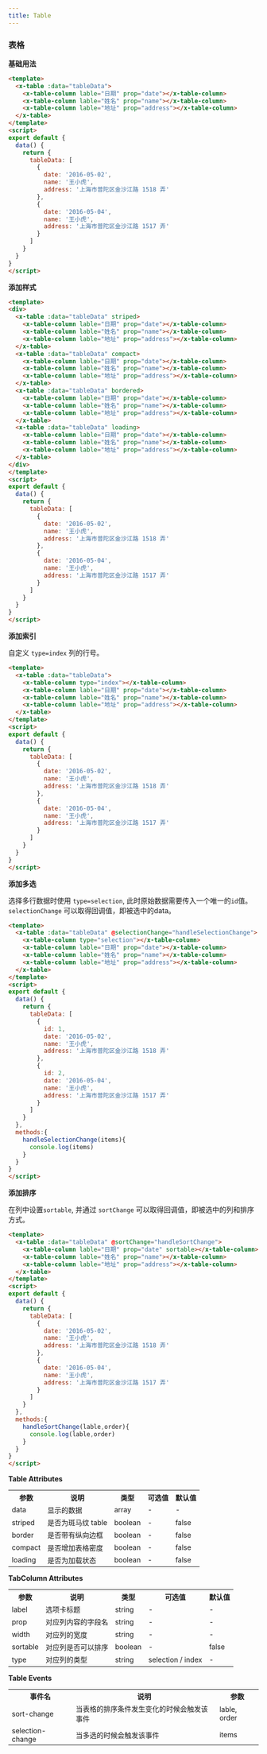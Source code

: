 ```yaml
---
title: Table
---
```

### 表格
**基础用法**

<ClientOnly>
  <table-demo-1></table-demo-1>
</ClientOnly>

``` html
<template>
  <x-table :data="tableData">
    <x-table-column lable="日期" prop="date"></x-table-column>
    <x-table-column lable="姓名" prop="name"></x-table-column>
    <x-table-column lable="地址" prop="address"></x-table-column>
  </x-table>
</template>
<script>
export default {
  data() {
    return {
      tableData: [
        {
          date: '2016-05-02',
          name: '王小虎',
          address: '上海市普陀区金沙江路 1518 弄'
        },
        {
          date: '2016-05-04',
          name: '王小虎',
          address: '上海市普陀区金沙江路 1517 弄'
        }
      ]
    }
  }
}
</script>
```
**添加样式**

<ClientOnly>
  <table-demo-2></table-demo-2>
</ClientOnly>

``` html
<template>
<div>
  <x-table :data="tableData" striped>
    <x-table-column lable="日期" prop="date"></x-table-column>
    <x-table-column lable="姓名" prop="name"></x-table-column>
    <x-table-column lable="地址" prop="address"></x-table-column>
  </x-table>
  <x-table :data="tableData" compact>
    <x-table-column lable="日期" prop="date"></x-table-column>
    <x-table-column lable="姓名" prop="name"></x-table-column>
    <x-table-column lable="地址" prop="address"></x-table-column>
  </x-table>
  <x-table :data="tableData" bordered>
    <x-table-column lable="日期" prop="date"></x-table-column>
    <x-table-column lable="姓名" prop="name"></x-table-column>
    <x-table-column lable="地址" prop="address"></x-table-column>
  </x-table>
  <x-table :data="tableData" loading>
    <x-table-column lable="日期" prop="date"></x-table-column>
    <x-table-column lable="姓名" prop="name"></x-table-column>
    <x-table-column lable="地址" prop="address"></x-table-column>
  </x-table>
</div>
</template>
<script>
export default {
  data() {
    return {
      tableData: [
        {
          date: '2016-05-02',
          name: '王小虎',
          address: '上海市普陀区金沙江路 1518 弄'
        },
        {
          date: '2016-05-04',
          name: '王小虎',
          address: '上海市普陀区金沙江路 1517 弄'
        }
      ]
    }
  }
}
</script>
```

**添加索引**

自定义 ```type=index``` 列的行号。


<ClientOnly>
  <table-demo-3></table-demo-3>
</ClientOnly>


``` html
<template>
  <x-table :data="tableData">
    <x-table-column type="index"></x-table-column>
    <x-table-column lable="日期" prop="date"></x-table-column>
    <x-table-column lable="姓名" prop="name"></x-table-column>
    <x-table-column lable="地址" prop="address"></x-table-column>
  </x-table>
</template>
<script>
export default {
  data() {
    return {
      tableData: [
        {
          date: '2016-05-02',
          name: '王小虎',
          address: '上海市普陀区金沙江路 1518 弄'
        },
        {
          date: '2016-05-04',
          name: '王小虎',
          address: '上海市普陀区金沙江路 1517 弄'
        }
      ]
    }
  }
}
</script>
```
**添加多选**

选择多行数据时使用 ```type=selection```, 此时原始数据需要传入一个唯一的```id```值。```selectionChange``` 可以取得回调值，即被选中的data。

<ClientOnly>
  <table-demo-4></table-demo-4>
</ClientOnly>

``` html
<template>
  <x-table :data="tableData" @selectionChange="handleSelectionChange">
    <x-table-column type="selection"></x-table-column>
    <x-table-column lable="日期" prop="date"></x-table-column>
    <x-table-column lable="姓名" prop="name"></x-table-column>
    <x-table-column lable="地址" prop="address"></x-table-column>
  </x-table>
</template>
<script>
export default {
  data() {
    return {
      tableData: [
        {
          id: 1,
          date: '2016-05-02',
          name: '王小虎',
          address: '上海市普陀区金沙江路 1518 弄'
        },
        {
          id: 2,
          date: '2016-05-04',
          name: '王小虎',
          address: '上海市普陀区金沙江路 1517 弄'
        }
      ]
    }
  },
  methods:{
    handleSelectionChange(items){
      console.log(items)
    }
  }
}
</script>
```

**添加排序**

在列中设置```sortable```, 并通过 ```sortChange``` 可以取得回调值，即被选中的列和排序方式。

<ClientOnly>
  <table-demo-5></table-demo-5>
</ClientOnly>

``` html
<template>
  <x-table :data="tableData" @sortChange="handleSortChange">
    <x-table-column lable="日期" prop="date" sortable></x-table-column>
    <x-table-column lable="姓名" prop="name"></x-table-column>
    <x-table-column lable="地址" prop="address"></x-table-column>
  </x-table>
</template>
<script>
export default {
  data() {
    return {
      tableData: [
        {
          date: '2016-05-02',
          name: '王小虎',
          address: '上海市普陀区金沙江路 1518 弄'
        },
        {
          date: '2016-05-04',
          name: '王小虎',
          address: '上海市普陀区金沙江路 1517 弄'
        }
      ]
    }
  },
  methods:{
    handleSortChange(lable,order){
      console.log(lable,order)
    }
  }
}
</script>
```

**Table Attributes**
<table style="font-size:14px">
  <tr> <th>参数</th> <th>说明</th> <th>类型</th> <th>可选值</th> <th>默认值</th> </tr>
  <tr> <td>data</td> <td>显示的数据	</td> <td>array</td> <td>-</td> <td>-</td> </tr>
  <tr> <td>striped</td> <td>是否为斑马纹 table</td> <td>boolean</td> <td>-</td> <td>false</td> </tr>
  <tr> <td>border</td> <td>是否带有纵向边框</td> <td>boolean</td> <td>-</td> <td>false</td> </tr>
  <tr> <td>compact</td> <td>是否增加表格密度</td> <td>boolean</td> <td>-</td> <td>false</td> </tr>
  <tr> <td>loading</td> <td>是否为加载状态</td> <td>boolean</td> <td>-</td> <td>false</td> </tr>
</table>

**TabColumn Attributes**
<table style="font-size:14px">
  <tr> <th>参数</th> <th>说明</th> <th>类型</th> <th>可选值</th> <th>默认值</th> </tr>
  <tr> <td>label</td> <td>选项卡标题</td> <td>string</td> <td>-</td> <td>-</td> </tr>
  <tr> <td>prop</td> <td>对应列内容的字段名</td> <td>string</td> <td>-</td> <td>-</td> </tr>
  <tr> <td>width</td> <td>对应列的宽度	</td> <td>string</td> <td>-</td> <td>-</td> </tr>
  <tr> <td>sortable</td> <td>对应列是否可以排序</td> <td>boolean</td> <td>-</td> <td>false</td> </tr>
  <tr> <td>type</td> <td>对应列的类型</td> <td>string</td> <td>selection / index</td> <td>-</td> </tr>
</table>

**Table Events**
<table style="font-size:14px">
  <tr> <th>事件名</th> <th>说明</th> <th>参数</th> </tr>
  <tr> <td>sort-change</td> <td>当表格的排序条件发生变化的时候会触发该事件</td> <td>lable, order</td> </tr>
  <tr> <td>selection-change</td> <td>当多选的时候会触发该事件</td> <td>items</td> </tr>
</table>